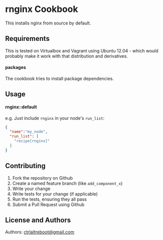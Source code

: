 rnginx Cookbook
======================
This installs nginx from source by default.

Requirements
------------
This is tested on Virtualbox and Vagrant using Ubuntu 12.04 - which would probably make it work with that distribution and derivatives.

#### packages
The cookbook tries to install package dependencies.

Usage
-----
#### rnginx::default

e.g.
Just include `rnginx` in your node's `run_list`:

```json
{
  "name":"my_node",
  "run_list": [
    "recipe[rnginx]"
  ]
}
```

Contributing
------------
1. Fork the repository on Github
2. Create a named feature branch (like `add_component_x`)
3. Write your change
4. Write tests for your change (if applicable)
5. Run the tests, ensuring they all pass
6. Submit a Pull Request using Github

License and Authors
-------------------
Authors: ctrlaltreboot@gmail.com
